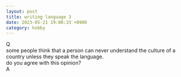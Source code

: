 ```yaml
---
layout: post
title: writing language 3
date: 2023-05-21 19:00:33 +0900
category: hobby
---
```

Q
<br/>
some people think that a person can never understand the culture of a country unless they speak the language.
<br/>
do you agree with this opinion?
<br/>
A
<br/>
